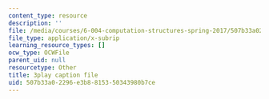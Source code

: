```yaml
---
content_type: resource
description: ''
file: /media/courses/6-004-computation-structures-spring-2017/507b33a02296e3b8815350343980b7ce_usMPXTDOIn0.srt
file_type: application/x-subrip
learning_resource_types: []
ocw_type: OCWFile
parent_uid: null
resourcetype: Other
title: 3play caption file
uid: 507b33a0-2296-e3b8-8153-50343980b7ce
---
```

